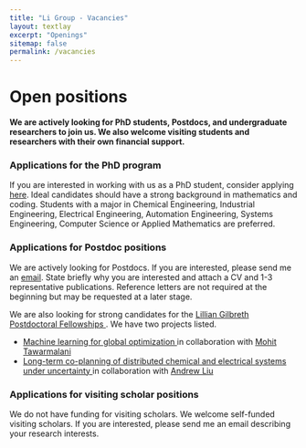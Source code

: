 ```yaml
---
title: "Li Group - Vacancies"
layout: textlay
excerpt: "Openings"
sitemap: false
permalink: /vacancies
---
```


# Open positions

**We are actively looking for PhD students, Postdocs, and undergraduate researchers to join us. We also welcome visiting students and researchers with their own financial support.**

### Applications for the PhD program
If you are interested in working with us as a PhD student, consider applying <a href="https://engineering.purdue.edu/ChE/academics/graduate/how-to-apply" target="_blank">here</a>. Ideal candidates should have a strong background in mathematics and coding. Students with a major in  Chemical Engineering, Industrial Engineering, Electrical Engineering, Automation Engineering, Systems Engineering, Computer Science or Applied Mathematics are preferred.

### Applications for Postdoc positions
We are actively looking for Postdocs. If you are interested, please send me an [email](mailto:canli@purdue.edu). State briefly why you are interested and attach a CV and 1-3 representative publications. Reference letters are not required at the beginning but may be requested at a later stage. 

We are also looking for strong candidates for the <a href="https://engineering.purdue.edu/Engr/Research/GilbrethFellowships#about"> Lillian Gilbreth Postdoctoral Fellowships </a>. We have two projects listed. 
<ul style="overflow: hidden">
 <li><a href="https://engineering.purdue.edu/Engr/Research/GilbrethFellowships/ResearchProposals/2023-24/machine-learning-for-global-optimization"> Machine learning for global optimization </a> in collaboration with <a href="https://web.ics.purdue.edu/~mtawarma/">Mohit Tawarmalani</a></li>  

 <li><a href="https://engineering.purdue.edu/Engr/Research/GilbrethFellowships/ResearchProposals/2023-24/longterm-coplanning-of-distributed-chemical-and-electrical-systems-under-uncertainty"> Long-term co-planning of distributed chemical and electrical systems under uncertainty </a> in collaboration with <a href="https://web.ics.purdue.edu/~liu334/">Andrew Liu</a></li>  
</ul>

### Applications for visiting scholar positions
We do not have funding for visiting scholars. We welcome self-funded visiting scholars. If you are interested, please send me an email describing your research interests.

<br /><br /><br /><br /><br /><br /><br /><br />